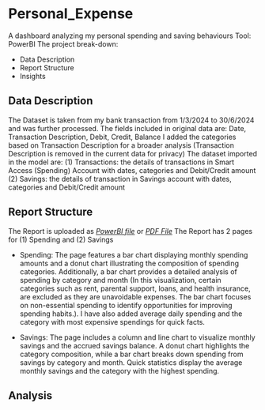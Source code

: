 # Personal_Expense

A dashboard analyzing my personal spending and saving behaviours
Tool: PowerBI 
The project break-down: 
- Data Description
- Report Structure
- Insights


## Data Description
The Dataset is taken from my bank transaction from 1/3/2024 to 30/6/2024 and was further processed. The fields included in original data are: Date, Transaction Description, Debit, Credit, Balance
I added the categories based on Transaction Description for a broader analysis (Transaction Description is removed in the current data for privacy)
The dataset imported in the model are: 
  (1) Transactions: the details of transactions in Smart Access (Spending) Account with dates, categories and Debit/Credit amount
  (2) Savings: the details of transaction in Savings account with dates, categories and Debit/Credit amount

## Report Structure
The Report is uploaded as [*PowerBI file*](https://github.com/hanhng294/Personal_Expense/blob/main/personal_expense.pbix) or [*PDF File*](https://github.com/hanhng294/Personal_Expense/blob/main/personal_expense.pdf) 
The Report has 2 pages for (1) Spending and (2) Savings

- Spending: The page features a bar chart displaying monthly spending amounts and a donut chart illustrating the composition of spending categories. Additionally, a bar chart provides a detailed analysis of spending by category and month (In this visualization, certain categories such as rent, parental support, loans, and health insurance, are excluded as they are unavoidable expenses. The bar chart focuses on non-essential spending to identify opportunities for improving spending habits.). I have also added average daily spending and the category with most expensive spendings for quick facts.

- Savings: The page includes a column and line chart to visualize monthly savings and the accrued savings balance. A donut chart highlights the category composition, while a bar chart breaks down spending from savings by category and month. Quick statistics display the average monthly savings and the category with the highest spending.

## Analysis
